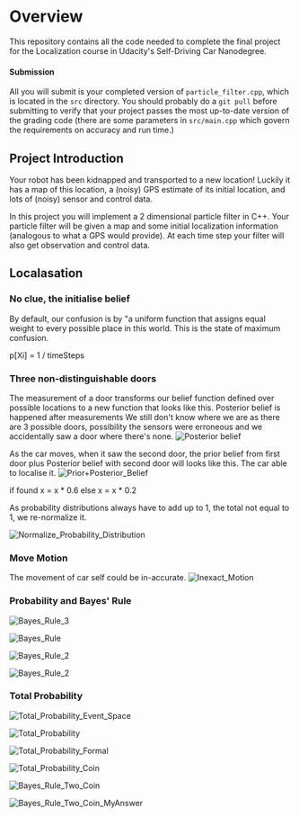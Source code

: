 # Overview
This repository contains all the code needed to complete the final project for the Localization course in Udacity's Self-Driving Car Nanodegree.

#### Submission
All you will submit is your completed version of `particle_filter.cpp`, which is located in the `src` directory. You should probably do a `git pull` before submitting to verify that your project passes the most up-to-date version of the grading code (there are some parameters in `src/main.cpp` which govern the requirements on accuracy and run time.)

## Project Introduction
Your robot has been kidnapped and transported to a new location! Luckily it has a map of this location, a (noisy) GPS estimate of its initial location, and lots of (noisy) sensor and control data.

In this project you will implement a 2 dimensional particle filter in C++. Your particle filter will be given a map and some initial localization information (analogous to what a GPS would provide). At each time step your filter will also get observation and control data. 


## Localasation

### No clue, the initialise belief
By default, our confusion is by "a uniform function that assigns equal weight to 
every possible place in this world. This is the state of maximum confusion.

p[Xi] = 1 / timeSteps

### Three non-distinguishable doors
The measurement of a door transforms our belief function defined over possible locations
to a new function that looks like this. Posterior belief is happened after measurements
We still don't know where we are as there are 3 possible doors, possibility 
the sensors were erroneous and we accidentally saw a door where there's none.
![Posterior belief](/docs/Posterior_belief.png)

As the car moves, when it saw the second door, the prior belief 
from first door plus Posterior belief with second door will looks like
this. The car able to localise it.
![Prior+Posterior_Belief](/docs/Prior+Posterior_Belief.png)

if found 
  x = x * 0.6
else 
  x = x * 0.2
  
As probability distributions always have to add up to 1, the total not equal to 1, we re-normalize it.

![Normalize_Probability_Distribution](/docs/Normalize_Distribution.png)


### Move Motion
The movement of car self could be in-accurate.
![Inexact_Motion](/docs/Inexact_Motion.png)


### Probability and Bayes' Rule
![Bayes_Rule_3](/docs/Bayes_Rule_3.png)

![Bayes_Rule](/docs/Bayes_Rule.png)

![Bayes_Rule_2](/docs/Bayes_Rule_2.png)

![Bayes_Rule_2](/docs/Bayes_Rule_Cancer_Test.png)

### Total Probability
![Total_Probability_Event_Space](/docs/Total_Probability_Event_Space.png)

![Total_Probability](/docs/Total_Probability.png)

![Total_Probability_Formal](/docs/Total_Probability_Formal.png)

![Total_Probability_Coin](/docs/Total_Probability_Coin.png)

![Bayes_Rule_Two_Coin](/docs/Bayes_Rule_Two_Coin.png)

![Bayes_Rule_Two_Coin_MyAnswer](/docs/Bayes_Rule_Two_Coin_MyAnswer.png)








